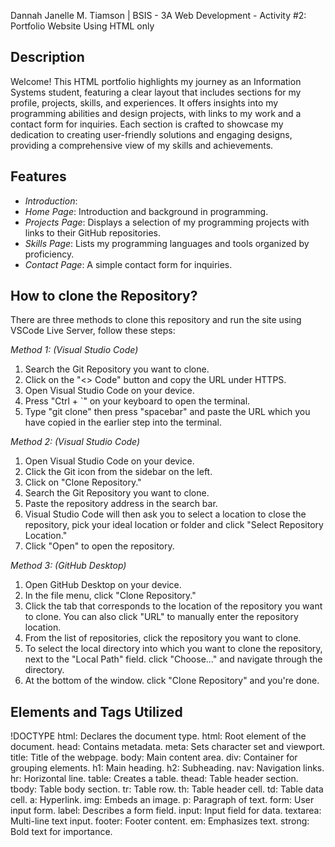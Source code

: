 Dannah Janelle M. Tiamson | BSIS - 3A
Web Development - Activity #2: Portfolio Website Using HTML only

## Description
Welcome! This HTML portfolio highlights my journey as an Information Systems student, featuring a clear layout that includes sections for my profile, projects, skills, and experiences. It offers insights into my programming abilities and design projects, with links to my work and a contact form for inquiries. Each section is crafted to showcase my dedication to creating user-friendly solutions and engaging designs, providing a comprehensive view of my skills and achievements.

## Features
- *Introduction*: 
- *Home Page*: Introduction and background in programming.
- *Projects Page*: Displays a selection of my programming projects with links to their GitHub repositories.
- *Skills Page*: Lists my programming languages and tools organized by proficiency.
- *Contact Page*: A simple contact form for inquiries.

## How to clone the Repository?
There are three methods to clone this repository and run the site using VSCode Live Server, follow these steps:

*Method 1: (Visual Studio Code)* 
1. Search the Git Repository you want to clone.
2. Click on the "<> Code" button and copy the URL under HTTPS.
3. Open Visual Studio Code on your device.
4. Press "Ctrl + `" on your keyboard to open the terminal.
5. Type "git clone" then press "spacebar" and paste the URL which you have copied in the earlier step into the terminal.

*Method 2: (Visual Studio Code)*
1. Open Visual Studio Code on your device.
2. Click the Git icon from the sidebar on the left.
3. Click on "Clone Repository."
4. Search the Git Repository you want to clone.
5. Paste the repository address in the search bar.
6. Visual Studio Code will then ask you to select a location to close the repository, pick your ideal location or folder and click "Select Repository Location."
7. Click "Open" to open the repository.

*Method 3: (GitHub Desktop)*
1. Open GitHub Desktop on your device.
2. In the file menu, click "Clone Repository."
3. Click the tab that corresponds to the location of the repository you want to clone. You can also click "URL" to manually enter the repository location.
4. From the list of repositories, click the repository you want to clone.
5. To select the local directory into which you want to clone the repository, next to the "Local Path" field. click "Choose..." and navigate through the directory.
5. At the bottom of the window. click "Clone Repository" and you're done.

## Elements and Tags Utilized
!DOCTYPE html: Declares the document type.
html: Root element of the document.
head: Contains metadata.
meta: Sets character set and viewport.
title: Title of the webpage.
body: Main content area.
div: Container for grouping elements.
h1: Main heading.
h2: Subheading.
nav: Navigation links.
hr: Horizontal line.
table: Creates a table.
thead: Table header section.
tbody: Table body section.
tr: Table row.
th: Table header cell.
td: Table data cell.
a: Hyperlink.
img: Embeds an image.
p: Paragraph of text.
form: User input form.
label: Describes a form field.
input: Input field for data.
textarea: Multi-line text input.
footer: Footer content.
em: Emphasizes text.
strong: Bold text for importance.
